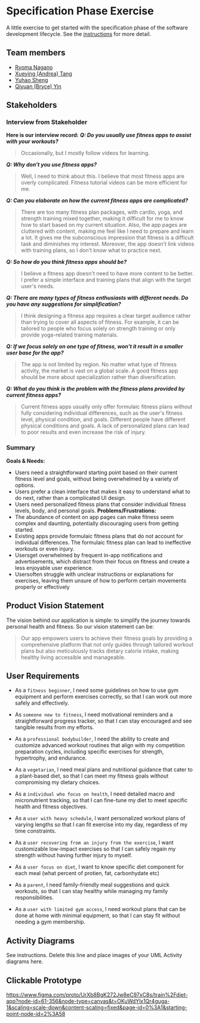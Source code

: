 # Specification Phase Exercise

A little exercise to get started with the specification phase of the software development lifecycle. See the [instructions](instructions.md) for more detail.

## Team members

- [Ryoma Nagano](https://github.com/RYOMA-NAGANO)
- [Xueying (Andrea) Tang](https://github.com/AndreaTang123)
- [Yuhao Sheng](https://github.com/imyhalex)
- [Qiyuan (Bryce) Yin](https://github.com/Bryccce)

## Stakeholders

### Interview from Stakeholder

**Here is our interview record:**
**_Q: Do you usually use fitness apps to assist with your workouts?_**

> Occasionally, but I mostly follow videos for learning.

**_Q: Why don't you use fitness apps?_**

> Well, I need to think about this. I believe that most fitness apps are overly complicated. Fitness tutorial videos can be more efficient for me.

**_Q: Can you elaborate on how the current fitness apps are complicated?_**

> There are too many fitness plan packages, with cardio, yoga, and strength training mixed together, making it difficult for me to know how to start based on my current situation. Also, the app pages are cluttered with content, making me feel like I need to prepare and learn a lot. It gives me the subconscious impression that fitness is a difficult task and diminishes my interest. Moreover, the app doesn’t link videos with training plans, so I don’t know what to practice next.

**_Q: So how do you think fitness apps should be?_**

> I believe a fitness app doesn't need to have more content to be better. I prefer a simple interface and training plans that align with the target user's needs.

**_Q: There are many types of fitness enthusiasts with different needs. Do you have any suggestions for simplification?_**

> I think designing a fitness app requires a clear target audience rather than trying to cover all aspects of fitness. For example, it can be tailored to people who focus solely on strength training or only provide yoga-related training materials.

**_Q: If we focus solely on one type of fitness, won't it result in a smaller user base for the app?_**

> The app is not limited by region. No matter what type of fitness activity, the market is vast on a global scale. A good fitness app should be more about specialization rather than diversification.

**_Q: What do you think is the problem with the fitness plans provided by current fitness apps?_**

> Current fitness apps usually only offer formulaic fitness plans without fully considering individual differences, such as the user's fitness level, physical condition, and goals. Different people have different physical conditions and goals. A lack of personalized plans can lead to poor results and even increase the risk of injury.

### Summary

**Goals & Needs:**

- Users need a straightforward starting point based on their current fitness level and goals, without being overwhelmed by a variety of options.
- Users prefer a clean interface that makes it easy to understand what to do next, rather than a complicated UI design.
- Users need personalized fitness plans that consider individual fitness levels, body, and personal goals.
  **Problems/Frustrations:**
- The abundance of content on app pages can make fitness seem complex and daunting, potentially discouraging users from getting started.
- Existing apps provide formulaic fitness plans that do not account for individual differences. The formulaic fitness plan can lead to ineffective workouts or even injury.
- Usersget overwhelmed by frequent in-app notifications and advertisements, which distract from their focus on fitness and create a less enjoyable user experience.
- Usersoften struggle with unclear instructions or explanations for exercises,
  leaving them unsure of how to perform certain movements properly or effectively

## Product Vision Statement

The vision behind our application is simple: to simplify the journey towards personal health and fitness. So our vision statement can be:

> Our app empowers users to achieve their fitness goals by providing a comprehensive platform that not only guides through tailored workout plans but also meticulously tracks dietary calorie intake, making healthy living accessible and manageable.

## User Requirements

- As a `fitness beginner`, I need some guidelines on how to use gym equipment and perform exercises correctly, so that I can work out more safely and effectively.

- As `someone new to fitness`, I need motivational reminders and a straightforward progress tracker, so that I can stay encouraged and see tangible results from my efforts.

- As a `professional bodybuilder`, I need the ability to create and customize advanced workout routines that align with my competition preparation cycles, including specific exercises for strength, hypertrophy, and endurance.

- As a `vegetarian`, I need meal plans and nutritional guidance that cater to a plant-based diet, so that I can meet my fitness goals without compromising my dietary choices.

- As a `individual who focus on health`, I need detailed macro and micronutrient tracking, so that I can fine-tune my diet to meet specific health and fitness objectives.

- As a `user with heavy schedule`, I want personalized workout plans of varying lengths so that I can fit exercise into my day, regardless of my time constraints.

- As a `user recovering from an injury from the exercise`, I want customizable low-impact exercises so that I can safely regain my strength without having further injury to myself.

- As a `user focus on diet`, I want to know specific diet component for each meal (what percent of protien, fat, carbonhydate etc)

- As a `parent`, I need family-friendly meal suggestions and quick workouts, so that I can stay healthy while managing my family responsibilities.

- As a `user with limited gym access`, I need workout plans that can be done at home with minimal equipment, so that I can stay fit without needing a gym membership.

## Activity Diagrams

See instructions. Delete this line and place images of your UML Activity diagrams here.

## Clickable Prototype

https://www.figma.com/proto/UrXb8BgK272Jw8eC97xC8s/train%2Fdiet-app?node-id=61-356&node-type=canvas&t=OKuWdYlx1Qr4guga-1&scaling=scale-down&content-scaling=fixed&page-id=0%3A1&starting-point-node-id=2%3A58
